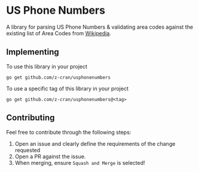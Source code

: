 # US Phone Numbers

A library for parsing US Phone Numbers & validating area codes against the existing list of Area Codes from [Wikipedia](https://en.wikipedia.org/wiki/List_of_North_American_Numbering_Plan_area_codes#Assignment_actions_by_year).

## Implementing
To use this library in your project
```
go get github.com/z-cran/usphonenumbers
```

To use a specific tag of this library in your project
```
go get github.com/z-cran/usphonenumbers@<tag>
```


## Contributing

Feel free to contribute through the following steps:
1. Open an issue and clearly define the requirements of the change requested
2. Open a PR against the issue.
3. When merging, ensure `Squash and Merge` is selected!
